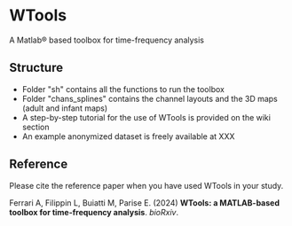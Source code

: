 # WTools
 A Matlab® based toolbox for time-frequency analysis

## Structure
* Folder "sh" contains all the functions to run the toolbox
* Folder "chans_splines" contains the channel layouts and the 3D maps (adult and infant maps)
* A step-by-step tutorial for the use of WTools is provided on the wiki section
* An example anonymized dataset is freely available at XXX

## Reference
Please cite the reference paper when you have used WTools in your study.

Ferrari A, Filippin L, Buiatti M, Parise E. (2024) **WTools: a MATLAB-based toolbox for time-frequency analysis**. *bioRxiv*.
